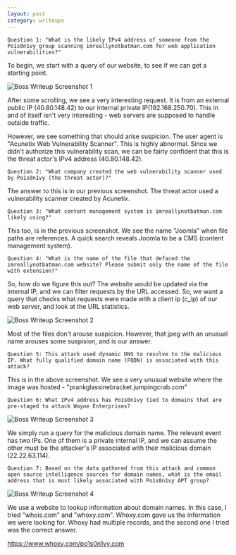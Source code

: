 ```yaml
---
layout: post
category: writeups
---
```



```Question 1: "What is the likely IPv4 address of someone from the Po1s0n1vy group scanning imreallynotbatman.com for web application vulnerabilities?"```

To begin, we start with a query of our website, to see if we can get a starting point.

![Boss Writeup Screenshot 1](/assets/images/writeups/boss/boss-screenshot-1.PNG)

After some scrolling, we see a very interesting request. It is from an external public IP (40.80.148.42) to our internal private IP(192.168.250.70). This in and of itself isn't very interesting - web servers are supposed to handle outside traffic.

However, we see something that should arise suspicion. The user agent is "Acunetix Web Vulnerability Scanner". This is highly abnormal. Since we didn't authorize this vulnerability scan, we can be fairly confident that this is the threat actor's IPv4 address (40.80.148.42).

```Question 2: "What company created the web vulnerability scanner used by Po1s0n1vy (the threat actor)?"```

The answer to this is in our previous screenshot. The threat actor used a vulnerability scanner created by Acunetix.

```Question 3: "What content management system is imreallynotbatman.com likely using?"```

This too, is in the previous screenshot. We see the name "Joomla" when file paths are references. A quick search reveals Joomla to be a CMS (content management system).

```Question 4: "What is the name of the file that defaced the imreallynotbatman.com website? Please submit only the name of the file with extension?"```



So, how do we figure this out? The website would be updated via the internal IP, and we can filter requests by the URL accessed. So, we want a query that checks what requests were made with a client ip (c_ip) of our web server, and look at the URL statistics. 

![Boss Writeup Screenshot 2](/assets/images/writeups/boss/boss-screenshot-2.PNG)

Most of the files don't arouse suspicion. However, that jpeg with an unusual name arouses some suspision, and is our answer.

```Question 5: This attack used dynamic DNS to resolve to the malicious IP. What fully qualified domain name (FQDN) is associated with this attack?```

This is in the above screenshot. We see a very unusual website where the image was hosted - "prankglassinebracket.jumpingcrab.com"

```Question 6: What IPv4 address has Po1s0n1vy tied to domains that are pre-staged to attack Wayne Enterprises?```

![Boss Writeup Screenshot 3](/assets/images/writeups/boss/boss-screenshot-3.PNG)

We simply run a query for the malicious domain name. The relevant event has two IPs. One of them is a private internal IP, and we can assume the other must be the attacker's IP associated with their malicious domain (22.22.63.114).

```Question 7: Based on the data gathered from this attack and common open source intelligence sources for domain names, what is the email address that is most likely associated with Po1s0n1vy APT group?```

![Boss Writeup Screenshot 4](/assets/images/writeups/boss/boss-screenshot-4.PNG)

We use a website to lookup information about domain names. In this case, I tried "whois.com" and "whoxy.com". Whoxy.com gave us the information we were looking for. Whoxy had multiple records, and the second one I tried was the correct answer.

https://www.whoxy.com/po1s0n1vy.com